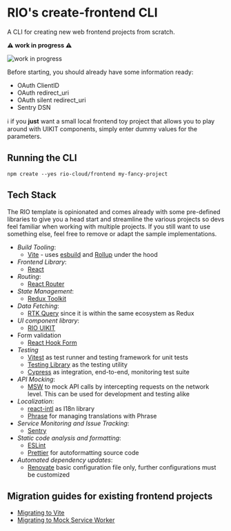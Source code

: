 # RIO's create-frontend CLI

A CLI for creating new web frontend projects from scratch.

**⚠️ work in progress ⚠️**

![work in progress](https://media.giphy.com/media/toXKzaJP3WIgM/giphy.gif)

Before starting, you should already have some information ready:

- OAuth ClientID
- OAuth redirect_uri
- OAuth silent redirect_uri
- Sentry DSN

ℹ️ if you **just** want a small local frontend toy project that allows you to play around with UIKIT components, simply
enter dummy values for the parameters.

## Running the CLI

```shell
npm create --yes rio-cloud/frontend my-fancy-project
```

## Tech Stack

The RIO template is opinionated and comes already with some pre-defined libraries to give you a head start and 
streamline the various projects so devs feel familiar when working with multiple projects. If you still want to use
something else, feel free to remove or adapt the sample implementations.

- *Build Tooling*:
    - [Vite](https://vitejs.dev/) - uses [esbuild](https://esbuild.github.io/) and [Rollup](https://rollupjs.org) under
      the hood
- *Frontend Library*:
    - [React](https://reactjs.org/)
- *Routing*:
    - [React Router](https://github.com/remix-run/react-router)
- *State Management*:
    - [Redux Toolkit](https://redux-toolkit.js.org/)
- *Data Fetching*:
    - [RTK Query](https://redux-toolkit.js.org/rtk-query/overview) since it is within the same ecosystem as Redux
- *UI component library*:
    - [RIO UIKIT](https://uikit.developers.rio.cloud)
- Form validation
    - [React Hook Form](https://react-hook-form.com/)
- *Testing*
    - [Vitest](https://vitest.dev//) as test runner and testing framework for unit tests
    - [Testing Library](https://testing-library.com/) as the testing utility
    - [Cypress](https://www.cypress.io/) as integration, end-to-end, monitoring test suite
- *API Mocking*:
    - [MSW](https://mswjs.io/) to mock API calls by intercepting requests on the network level. This can be used for
      development and testing alike
- *Localization*:
    - [react-intl](https://formatjs.io/docs/react-intl/) as I18n library
    - [Phrase](https://phrase.com/cli/) for managing translations with Phrase
- *Service Monitoring and Issue Tracking*:
    - [Sentry](https://sentry.io/)
- *Static code analysis and formatting*:
    - [ESLint](https://eslint.org/)
    - [Prettier](https://prettier.io/) for autoformatting source code
- *Automated dependency updates*:
    - [Renovate](https://docs.renovatebot.com/) basic configuration file only, further configurations must be customized

## Migration guides for existing frontend projects

* [Migrating to Vite](docs/migrating-to-vite.md)
* [Migrating to Mock Service Worker](docs/migrating-to-msw.md)
